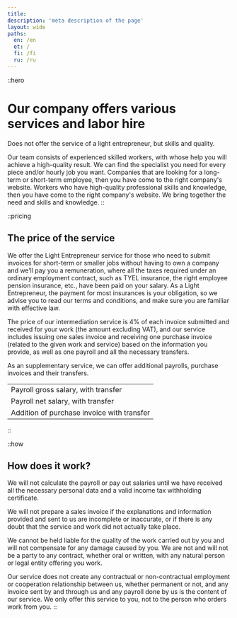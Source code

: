 ```yaml
---
title:
description: 'meta description of the page'
layout: wide
paths:
  en: /en
  et: /
  fi: /fi
  ru: /ru
---
```


::hero
# Our company offers various services and labor hire

Does not offer the service of a light entrepreneur, but skills and quality.

Our team consists of experienced skilled workers, with whose help you will achieve a high-quality result. We can find the specialist you need for every piece and/or hourly job you want.
Companies that are looking for a long-term or short-term employee, then you have come to the right company's website.
Workers who have high-quality professional skills and knowledge, then you have come to the right company's website.
We bring together the need and skills and knowledge.
::

::pricing
## The price of the service

We offer the Light Entrepreneur service for those who need to submit invoices for short-term or smaller jobs without having to own a company and we’ll pay you a remuneration, where all the taxes required under an ordinary employment contract, such as TYEL insurance, the right employee pension insurance, etc., have been paid on your salary. As a Light Entrepreneur, the payment for most insurances is your obligation, so we advise you to read our terms and conditions, and make sure you are familiar with effective law.

The price of our intermediation service is 4% of each invoice submitted and received for your work (the amount excluding VAT), and our service includes issuing one sales invoice and receiving one purchase invoice (related to the given work and service) based on the information you provide, as well as one payroll and all the necessary transfers.

As an supplementary service, we can offer additional payrolls, purchase invoices and their transfers.

| |
| --- |
| Payroll gross salary, with transfer |
| Payroll net salary, with transfer |
| Addition of purchase invoice with transfer |
::

::how
## How does it work?

We will not calculate the payroll or pay out salaries until we have received all the necessary personal data and a valid income tax withholding certificate.

We will not prepare a sales invoice if the explanations and information provided and sent to us are incomplete or inaccurate, or if there is any doubt that the service and work did not actually take place.

We cannot be held liable for the quality of the work carried out by you and will not compensate for any damage caused by you. We are not and will not be a party to any contract, whether oral or written, with any natural person or legal entity offering you work.

Our service does not create any contractual or non-contractual employment or cooperation relationship between us, whether permanent or not, and any invoice sent by and through us and any payroll done by us is the content of our service. We only offer this service to you, not to the person who orders work from you.
::
